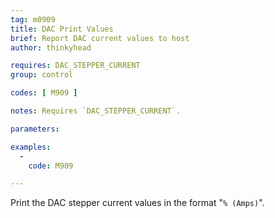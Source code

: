 ```yaml
---
tag: m0909
title: DAC Print Values
brief: Report DAC current values to host
author: thinkyhead

requires: DAC_STEPPER_CURRENT
group: control

codes: [ M909 ]

notes: Requires `DAC_STEPPER_CURRENT`.

parameters:

examples:
  -
    code: M909

---
```


Print the DAC stepper current values in the format "`% (Amps)`".
